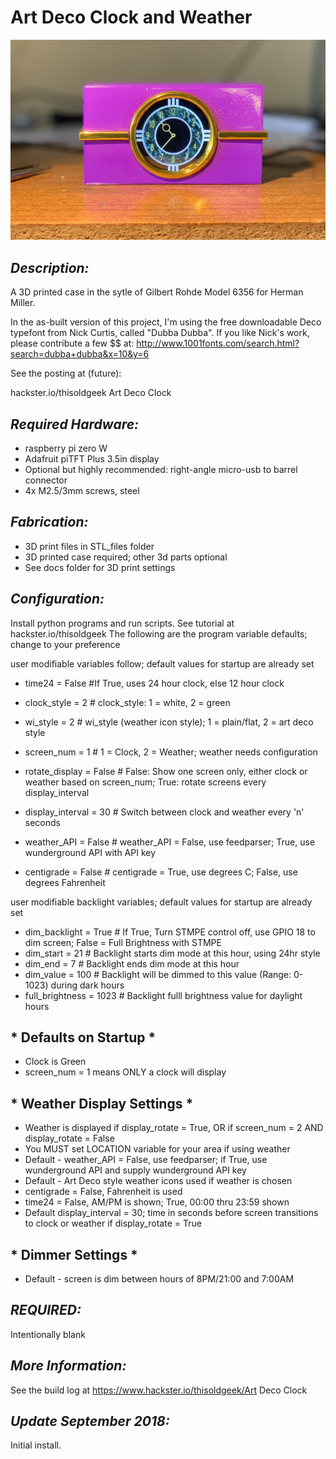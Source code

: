 # **Art Deco Clock and Weather**
![Art Deco Clock](https://github.com/thisoldgeek/DecoClock/blob/master/Deco_Clock_for_READme.jpg "Art Deco Clock and Weather Display")
 
## *Description:*
A 3D printed case in the sytle of Gilbert Rohde Model 6356 for Herman Miller.

In the as-built version of this project, I'm using the free downloadable Deco typefont from Nick Curtis, called "Dubba Dubba". If you like Nick's work, please contribute a few $$ at: http://www.1001fonts.com/search.html?search=dubba+dubba&x=10&y=6

See the posting at (future):

hackster.io/thisoldgeek Art Deco Clock


## *Required Hardware:*
* raspberry pi zero W
* Adafruit piTFT Plus 3.5in display
* Optional but highly recommended: right-angle micro-usb to barrel connector
* 4x M2.5/3mm screws, steel

## *Fabrication:*
* 3D print files in STL_files folder
* 3D printed case required; other 3d parts optional
* See docs folder for 3D print settings

## *Configuration:*
 Install python programs and run scripts. See tutorial at hackster.io/thisoldgeek
 The following are the program variable defaults; change to your preference

  user modifiable variables follow; default values for startup are already set
* time24 = False  			#If True, uses 24 hour clock, else 12 hour clock
* clock_style = 2			# clock_style: 1 = white, 2 = green
* wi_style = 2				# wi_style (weather icon style); 1 = plain/flat, 2 = art deco style
* screen_num = 1				# 1 = Clock, 2 = Weather; weather needs configuration
* rotate_display = False	 # False: Show one screen only, either clock or weather based on screen_num; True: rotate screens every display_interval
* display_interval = 30			# Switch between clock and weather every 'n' seconds

* weather_API = False			# weather_API = False, use feedparser; True, use wunderground API with API key
* centigrade = False			# centigrade = True, use degrees C; False, use degrees Fahrenheit

 user modifiable backlight variables; default values for startup are already set
* dim_backlight = True			# If True, Turn STMPE control off, use GPIO 18 to dim screen; False = Full Brightness with STMPE
* dim_start = 21			# Backlight starts dim mode at this hour, using 24hr style
* dim_end = 7				# Backlight ends dim mode at this hour
* dim_value = 100			# Backlight will be dimmed to this value (Range: 0-1023) during dark hours
* full_brightness = 1023		# Backlight fulll brightness value for daylight hours

## * Defaults on Startup *
* Clock is Green
* screen_num = 1 means ONLY a clock will display

## * Weather Display Settings *
* Weather is displayed if display_rotate = True, OR if screen_num = 2 AND display_rotate = False
* You MUST set LOCATION variable for your area if using weather
* Default - weather_API = False,  use feedparser; if True, use wunderground API and supply wunderground API key
* Default - Art Deco style weather icons used if weather is chosen
* centigrade = False, Fahrenheit is used
* time24 = False, AM/PM is shown; True, 00:00 thru 23:59 shown
* Default display_interval = 30; time in seconds before screen transitions to clock or weather if display_rotate = True

## * Dimmer Settings *
* Default - screen is dim between hours of 8PM/21:00 and 7:00AM


## *REQUIRED:*
Intentionally blank

## *More Information:*
See the build log at https://www.hackster.io/thisoldgeek/Art Deco Clock
## *Update September 2018:*
Initial install.
